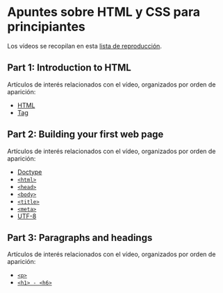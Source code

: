 # Apuntes sobre HTML y CSS para principiantes

Los vídeos se recopilan en esta [lista de reproducción](https://youtube.com/playlist?list=PL4-IK0AVhVjM0xE0K2uZRvsM7LkIhsPT-).

## Part 1: Introduction to HTML

Artículos de interés relacionados con el vídeo, organizados por orden de aparición:

- [HTML](https://developer.mozilla.org/en-US/docs/Web/HTML)
- [Tag](https://developer.mozilla.org/en-US/docs/Glossary/Tag)

## Part 2: Building your first web page

Artículos de interés relacionados con el vídeo, organizados por orden de aparición:

- [Doctype](https://developer.mozilla.org/en-US/docs/Glossary/Doctype)
- [`<html>`](https://developer.mozilla.org/en-US/docs/Web/HTML/Element/html)
- [`<head>`](https://developer.mozilla.org/en-US/docs/Web/HTML/Element/head)
- [`<body>`](https://developer.mozilla.org/en-US/docs/Web/HTML/Element/body)
- [`<title>`](https://developer.mozilla.org/en-US/docs/Web/HTML/Element/title)
- [`<meta>`](https://developer.mozilla.org/en-US/docs/Web/HTML/Element/meta)
- [UTF-8](https://developer.mozilla.org/en-US/docs/Glossary/UTF-8)

## Part 3: Paragraphs and headings

Artículos de interés relacionados con el vídeo, organizados por orden de aparición:

- [`<p>`](https://developer.mozilla.org/en-US/docs/Web/HTML/Element/p)
- [`<h1> - <h6>`](https://developer.mozilla.org/en-US/docs/Web/HTML/Element/Heading_Elements)
